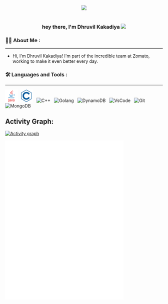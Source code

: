 <div id="header" align="center">
  <img src = "https://media.giphy.com/media/qgQUggAC3Pfv687qPC/giphy.gif" width="100" >
</div>
<div id = "counter" align = "center">
<img src="https://komarev.com/ghpvc/?username=DhruvilK7&style=flat-square&color=blue" alt=""/>
</div>
<h3 align = "center">
  hey there, I'm Dhruvil Kakadiya
  <img src="https://media.giphy.com/media/hvRJCLFzcasrR4ia7z/giphy.gif" width="30px"/>
</h3>


### :man_technologist: About Me :
---
- Hi, I'm Dhruvil Kakadiya! I'm part of the incredible team at Zomato, working to make it even better every day.

### :hammer_and_wrench: Languages and Tools :
---
<div>
  <img src="https://github.com/devicons/devicon/blob/master/icons/java/java-original-wordmark.svg" title="Java" alt="Java" width="40" height="40"/>&nbsp;
    <img src = "https://github.com/devicons/devicon/blob/master/icons/c/c-line.svg" alt = "C" width="40" height="40"/> &nbsp;
  <img src="https://cdn.jsdelivr.net/gh/devicons/devicon@latest/icons/cplusplus/cplusplus-original.svg" alt = "C++" width="40" height="40"/> &nbsp;
  <img src="https://cdn.jsdelivr.net/gh/devicons/devicon@latest/icons/go/go-original-wordmark.svg" alt = "Golang" width="40" height="40"/> &nbsp;
  <img src="https://cdn.jsdelivr.net/gh/devicons/devicon@latest/icons/dynamodb/dynamodb-original.svg" alt = "DynamoDB" width="40" height="40"/> &nbsp;
  <img src="https://cdn.jsdelivr.net/gh/devicons/devicon@latest/icons/vscode/vscode-original-wordmark.svg" alt = "VsCode" width="40" height="40"/> &nbsp;
  <img src="https://cdn.jsdelivr.net/gh/devicons/devicon@latest/icons/git/git-plain-wordmark.svg" alt = "Git" width="40" height="40"/> &nbsp;
  <img src="https://cdn.jsdelivr.net/gh/devicons/devicon@latest/icons/mongodb/mongodb-original-wordmark.svg" alt = "MongoDB" width="40" height="40"/> &nbsp;
          
          
  </div>
  


## Activity Graph: 
 [![Activity graph](http://github-profile-summary-cards.vercel.app/api/cards/profile-details?username=DhruvilK7&theme=transparent)](https://github.com/DhruvilK7/)

<img align="center" width="75%" src="./github-metrics.svg" />
 
